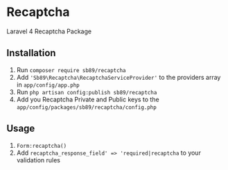 Recaptcha
=========

Laravel 4 Recaptcha Package

## Installation
1.  Run  `composer require sb89/recaptcha`
2.  Add `'Sb89\Recaptcha\RecaptchaServiceProvider'` to the providers array in `app/config/app.php`
3.  Run `php artisan config:publish sb89/recaptcha`
4.  Add you Recaptcha Private and Public keys to the `app/config/packages/sb89/recaptcha/config.php`

## Usage
1.  `Form:recaptcha()`
2.  Add `recaptcha_response_field' => 'required|recaptcha` to your validation rules

